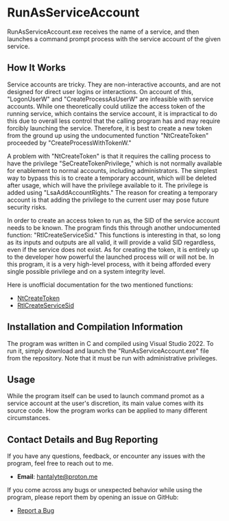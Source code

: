 # RunAsServiceAccount

RunAsServiceAccount.exe receives the name of a service, and then launches a command prompt process with the service account of the given service.

## How It Works

Service accounts are tricky. They are non-interactive accounts, and are not designed for direct user logins or interactions. On account of this, "LogonUserW" and "CreateProcessAsUserW" are infeasible with service accounts. While one theoretically could utilize the access token of the running service, which contains the service account, it is impractical to do this due to overall less control that the calling program has and may require forcibly launching the service. Therefore, it is best to create a new token from the ground up using the undocumented function "NtCreateToken" proceeded by "CreateProcessWithTokenW."

A problem with "NtCreateToken" is that it requires the calling process to have the privilege "SeCreateTokenPrivilege," which is not normally available for enablement to normal accounts, including administrators. The simplest way to bypass this is to create a temporary account, which will be deleted after usage, which will have the privilege available to it. The privilege is added using "LsaAddAccountRights." The reason for creating a temporary account is that adding the privilege to the current user may pose future security risks.

In order to create an access token to run as, the SID of the service account needs to be known. The program finds this through another undocumented function: "RtlCreateServiceSid." This functions is interesting in that, so long as its inputs and outputs are all valid, it will provide a valid SID regardless, even if the service does not exist. As for creating the token, it is entirely up to the developer how powerful the launched process will or will not be. In this program, it is a very high-level process, with it being afforded every single possible privilege and on a system integrity level.

Here is unofficial documentation for the two mentioned functions:
- [NtCreateToken](https://ntdoc.m417z.com/ntcreatetoken)
- [RtlCreateServiceSid](https://ntdoc.m417z.com/rtlcreateservicesid)

## Installation and Compilation Information

The program was written in C and compiled using Visual Studio 2022. To run it, simply download and launch the "RunAsServiceAccount.exe" file from the repository. Note that it must be run with administrative privileges.

## Usage

While the program itself can be used to launch command promot as a service account at the user's discretion, its main value comes with its source code. How the program works can be applied to many different circumstances.

## Contact Details and Bug Reporting

If you have any questions, feedback, or encounter any issues with the program, feel free to reach out to me.
- **Email**: [hantalyte@proton.me](mailto:hantalyte@proton.me)
  
If you come across any bugs or unexpected behavior while using the program, please report them by opening an issue on GitHub:
- [Report a Bug](https://github.com/Hantalyte/RunAsServiceAccount/issues/new)
